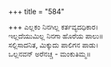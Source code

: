 +++
title = "584"

+++
ಎಲ್ಲಕಂ ನಿನಗಿಲ್ಲ ಕರ್ತವ್ಯದಧಿಕಾರ।  
ಇಲ್ಲದೆಯುಮಿಲ್ಲ ನಿನಗಾ ಹೊರೆಯ ಪಾಲು॥  
ಸಲ್ಲಿಸಾದನಿತ, ಮಿಕ್ಕುದು ಪಾಲಿಗನ ಪಾಡು।  
ಒಲ್ಲನವನ್ ಅರೆನಚ್ಚ - ಮಂಕುತಿಮ್ಮ॥  

